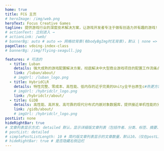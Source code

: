 ```yaml
---
home: true
title: FCG 主页
# heroImage: /img/web.png
heroText: Focus Creative Games
tagline: 提供游戏行业的深度技术解决方案，让游戏开发者专注于做有创造力并有趣的游戏!
# actionText: 立刻进入 →
# actionLink: /web/
# bannerBg: auto # auto => 网格纹背景(有bodyBgImg时无背景)，默认 | none => 无 | '大图地址' | background: 自定义背景样式       提示：如发现文本颜色不适应你的背景时可以到palette.styl修改$bannerTextColor变量
pageClass: vdoing-index-class
# bannerBg: /img/flying-seagull.jpg

features: # 可选的
  - title: Luban
    details: 强大成熟的游戏配置解决方案，彻底解决中大型商业游戏项目的配置工作流痛点
    link: /luban/about/
    # imgUrl: /luban_logo.png
  - title: HybridCLR
    details: 特性完整、零成本、高性能、低内存的近乎完美的Unity全平台原生c#热更方案
    # imgUrl: /hybridclr_logo.png
    link: /hybridclr/about/
  - title: GiDB
    details: 高性能、高并发、高可靠的现代分布式内嵌对象数据库，提供接近单机性能的分布式ACID事务和实时增量持久化支持，游戏系统功能服务高性能无状态化的解决方案
    link: /gidb/about/
    # imgUrl: /hybridclr_logo.png
postList: none
hideRightBar: true
# 文章列表显示方式: detailed 默认，显示详细版文章列表（包括作者、分类、标签、摘要、分页等）| simple => 显示简约版文章列表（仅标题和日期）| none 不显示文章列表
# postList: detailed
# simplePostListLength: 10 # 简约版文章列表显示的文章数量，默认10。（仅在postList设置为simple时生效）
# hideRightBar: true # 是否隐藏右侧边栏
---
```


<ClientOnly>
  <IndexBigImg />
</ClientOnly>

